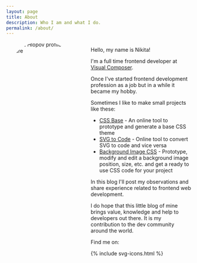```yaml
---
layout: page
title: About
description: Who I am and what I do. 
permalink: /about/
---
```


<style type="text/css">
	.about-container {
		display: flex
	}
	.about-image-container {
		flex: 0 0 200px;
		height: 200px;
		overflow: hidden;
		border-radius: 50%;
		margin: 0 30px 0 0
	}
	@media screen and (max-width: 768px) {
		.about-image-container {
			height: 130px;
			flex: 0 0 130px;
		}
	}
	@media screen and (max-width: 641px) {
		.about-container {
			flex-direction: column
		}
		.about-image-container {
			width: 200px;
			height: 200px;
			flex: 0 0 200px;
		}
	}
</style>
<div class="about-container">
	<div class="about-image-container">
		<img src="../../../images/me.png" alt="Nikita Hlopov profile picture">
	</div>
	<div class="about-content-container">
		<p>Hello, my name is Nikita!</p>
		<p>I'm a full time frontend developer at <a href="http://visualcomposer.com" target="_blank" rel="noreferrer noopener">Visual Composer</a>.</p>
		<p>Once I've started frontend development profession as a job but in a while it became my hobby.</p>
		<p>Sometimes I like to make small projects like these:</p>
		<ul>
			<li><a href="https://nikitahl.github.io/css-base/">CSS Base</a> - An online tool to prototype and generate a base CSS theme</li>
			<li><a href="https://nikitahl.github.io/svg-2-code/">SVG to Code</a> - Online tool to convert SVG to code and vice versa</li>
			<li><a href="https://nikitahl.github.io/bg-image/">Background Image CSS</a> - Prototype, modify and edit a background image position, size, etc. and get a ready to use CSS code for your project</li>
		</ul>
		<p>In this blog I'll post my observations and share experience related to frontend web development.</p>
		<p>I do hope that this little blog of mine brings value, knowledge and help to developers out there. It is my contribution to the dev community around the world.</p>
		<p>Find me on:</p>
		{% include svg-icons.html %}
	</div>
</div>

